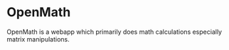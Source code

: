 # OpenMath

OpenMath is a webapp which primarily does math calculations especially matrix manipulations.


